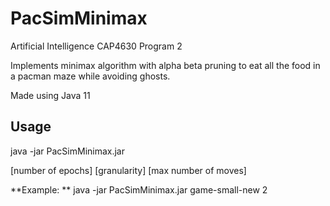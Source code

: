 # PacSimMinimax
Artificial Intelligence CAP4630 Program 2

Implements minimax algorithm with alpha beta pruning to eat all the food in a pacman maze while avoiding ghosts.

Made using Java 11
## Usage
java -jar PacSimMinimax.jar <maze> <search depth> [number of epochs] [granularity] [max number of moves]

**Example: ** java -jar PacSimMinimax.jar game-small-new 2
